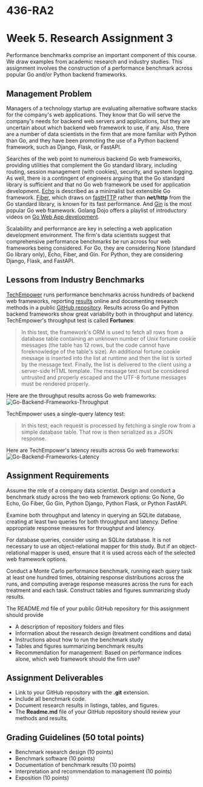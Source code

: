 # 436-RA2


# Week 5. Research Assignment 3

Performance benchmarks comprise an important component of this course. We draw examples from academic research and industry studies. This assignment involves the construction of a performance benchmark across popular Go and/or Python backend frameworks.

## Management Problem

Managers of a technology startup are evaluating alternative software stacks for the company's web applications. They know that Go will serve the company's needs for backend web servers and applications, but they are uncertain about which backend web framework to use, if any. Also, there are a number of data scientists in the firm that are more familiar with Python than Go, and they have been promoting the use of a Python backend framework, such as Django, Flask, or FastAPI.

Searches of the web point to numerous backend Go web frameworks, providing utilities that complement the Go standard library, including routing, session management (with cookies), security, and system logging. As well, there is a contingent of engineers arguing that the Go standard library is sufficient and that no Go web framework be used for application development.
[Echo](https://echo.labstack.com/) is described as a minimalist but extensible Go framework. [Fiber](https://docs.gofiber.io/), which draws on [fastHTTP](https://github.com/valyala/fasthttp) rather than **net/http** from the Go standard library, is known for its fast performance. And [Gin](https://gin-gonic.com/) is the most popular Go web framework. Golang Dojo offers a playlist of introductory videos on [Go Web App development](https://www.youtube.com/watch?v=OsyqKRZyz4o&list=PLve39GJ2D71yyECswi0lVaBm_gbnDRR9v).

Scalability and performance are key in selecting a web application development environment. The firm's data scientists suggest that comprehensive performance benchmarks be run across four web frameworks being considered. For Go, they are considering None (standard Go library only), Echo, Fiber, and Gin. For Python, they are considering Django, Flask, and FastAPI.


## Lessons from Industry Benchmarks

[TechEmpower](https://www.techempower.com/) runs performance benchmarks across hundreds of backend web frameworks, reporting [results](https://www.techempower.com/benchmarks/#hw=ph&test=fortune&section=data-r22) online and documenting research methods in a public [GitHub repository](https://github.com/TechEmpower/FrameworkBenchmarks). Results across Go and Python backend frameworks show great variability both in throughput and latency.
TechEmpower's throughput test is called **Fortunes**:
> In this test, the framework's ORM is used to fetch all rows from a database table containing an unknown number of Unix fortune cookie messages (the table has 12 rows, but the code cannot have foreknowledge of the table's size). An additional fortune cookie message is inserted into the list at runtime and then the list is sorted by the message text. Finally, the list is delivered to the client using a server-side HTML template. The message text must be considered untrusted and properly escaped and the UTF-8 fortune messages must be rendered properly.

Here are the throughput results across Go web frameworks:
![Go-Backend-Frameworks-Throughput](https://github.com/user-attachments/assets/1aa1aaf2-4420-4122-9277-8a4b1532e30c)

TechEmpower uses a single-query latency test:
> In this test, each request is processed by fetching a single row from a simple database table. That row is then serialized as a JSON response.

Here are TechEmpower's latency results across Go web frameworks:
![Go-Backend-Frameworks-Latency](https://github.com/user-attachments/assets/f4763891-80bb-4ba6-b7aa-ae73602a5c70)


## Assignment Requirements

Assume the role of a company data scientist. Design and conduct a benchmark study across the two web framework options: Go None, Go Echo, Go Fiber, Go Gin, Python Django, Python Flask, or Python FastAPI.

Examine both throughput and latency in querying an SQLite database, creating at least two queries for both throughput and latency. Define appropriate response measures for throughput and latency.

For database queries, consider using an SQLite database.  It is not necessary to use an object-relational mapper for this study. But if an object-relational mapper is used, ensure that it is used across each of the selected web framework options.

Conduct a Monte Carlo performance benchmark, running each query task at least one hundred times, obtaining response distributions across the runs, and computing average response measures across the runs for each treatment and each task. Construct tables and figures summarizing study results.

The README.md file of your public GitHub repository for this assignment should provide
* A description of repository folders and files
* Information about the research design (treatment conditions and data)
* Instructions about how to run the benchmark study
* Tables and figures summarizing benchmark results
* Recommendation for management: Based on performance indices alone, which web framework should the firm use?

## Assignment Deliverables
* Link to your GitHub repository with the **.git** extension. 
* Include all benchmark code.
* Document research results in listings, tables, and figures.
* The **Readme.md** file of your GitHub repository should review your methods and results.

## Grading Guidelines (50 total points)
* Benchmark research design (10 points)
* Benchmark software (10 points)
* Documentation of benchmark results (10 points)
* Interpretation and recommendation to management (10 points)
* Exposition (10 points)
